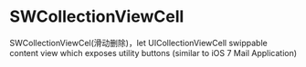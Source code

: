 # SWCollectionViewCell
SWCollectionViewCel(滑动删除)，let UICollectionViewCell  swippable content view which exposes utility buttons (similar to iOS 7 Mail Application)
